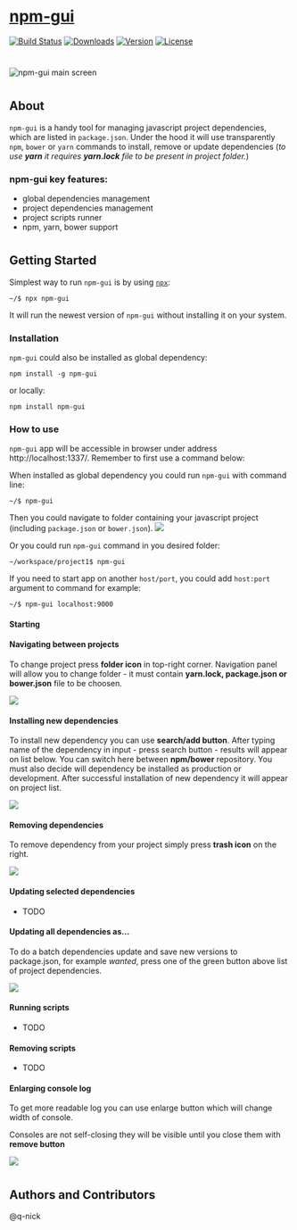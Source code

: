 # [npm-gui](http://q-nick.github.io/npm-gui/)

[![Build Status](https://travis-ci.org/q-nick/npm-gui.svg)](https://travis-ci.org/q-nick/npm-gui) <a href="https://www.npmjs.com/package/npm-gui"><img src="https://img.shields.io/npm/dm/npm-gui.svg" alt="Downloads"></a> <a href="https://www.npmjs.com/package/npm-gui"><img src="https://img.shields.io/npm/v/npm-gui.svg" alt="Version"></a> <a href="https://www.npmjs.com/package/npm-gui"><img src="https://img.shields.io/npm/l/npm-gui.svg" alt="License"></a>

#

![npm-gui main screen](https://github.com/q-nick/npm-gui/raw/gh-pages/screen-1-0-0.png)

#

## About

`npm-gui` is a handy tool for managing javascript project dependencies, which are listed in `package.json`. Under the hood it will use transparently `npm`, `bower` or `yarn` commands to install, remove or update dependencies
(_to use **yarn** it requires **yarn.lock** file to be present in project folder._)

### **npm-gui** key features:

- global dependencies management
- project dependencies management
- project scripts runner
- npm, yarn, bower support

#

## Getting Started

Simplest way to run `npm-gui` is by using <a href="https://www.npmjs.com/package/npx">`npx`</a>:

```
~/$ npx npm-gui
```

It will run the newest version of `npm-gui` without installing it on your system.

### Installation

`npm-gui` could also be installed as global dependency:

```
npm install -g npm-gui
```

or locally:

```
npm install npm-gui
```

### How to use

`npm-gui` app will be accessible in browser under address http://localhost:1337/. Remember to first use a command below:

When installed as global dependency you could run `npm-gui` with command line:

```
~/$ npm-gui
```

Then you could navigate to folder containing your javascript project (including `package.json` or `bower.json`).
![](https://raw.githubusercontent.com/q-nick/npm-gui/gh-pages/video/navigation.gif)

Or you could run `npm-gui` command in you desired folder:

```
~/workspace/project1$ npm-gui
```

If you need to start app on another `host/port`, you could add `host:port` argument to command for example:

```
~/$ npm-gui localhost:9000
```

#### Starting

#### Navigating between projects

To change project press **folder icon** in top-right corner. Navigation panel will allow you to change folder - it must contain **yarn.lock, package.json or bower.json** file to be choosen.

![](https://raw.githubusercontent.com/q-nick/npm-gui/gh-pages/video/navigation.gif)

#### Installing new dependencies

To install new dependency you can use **search/add button**. After typing name of the dependency in input - press search button - results will appear on list below. You can switch here between **npm/bower** repository. You must also decide will dependency be installed as production or development. After successful installation of new dependency it will appear on project list.

![](https://raw.githubusercontent.com/q-nick/npm-gui/gh-pages/video/installing.gif)

#### Removing dependencies

To remove dependency from your project simply press **trash icon** on the right.

![](https://raw.githubusercontent.com/q-nick/npm-gui/gh-pages/video/removing.gif)

#### Updating selected dependencies

- TODO

#### Updating all dependencies as...

To do a batch dependencies update and save new versions to package.json, for example _wanted_, press one of the green button above list of project dependencies.

![](https://raw.githubusercontent.com/q-nick/npm-gui/gh-pages/video/batch-update.gif)

#### Running scripts

- TODO

#### Removing scripts

- TODO

#### Enlarging console log

To get more readable log you can use enlarge button which will change width of console.

Consoles are not self-closing they will be visible until you close them with **remove button**

![](https://raw.githubusercontent.com/q-nick/npm-gui/gh-pages/video/console.gif)

#

## Authors and Contributors

@q-nick
